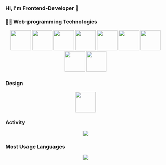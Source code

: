 ### Hi, I'm Frontend-Developer 👋
### :technologist: Web-programming Technologies <br>
<p align="center">
 <img src="https://cdn.simpleicons.org/html5/E34F26" height="64" width="64"/> 
 <img src="https://cdn.simpleicons.org/css3/1572B6" height="64" width="64"/> 
 <img src="https://cdn.simpleicons.org/git/F05032" height="64" width="64"/> 
 
 <img src="https://cdn.simpleicons.org/javascript/F7DF1E" height="64" width="64" />
 <img src="https://cdn.simpleicons.org/nodedotjs/339933" height="64" width="64" />
 <img src="https://cdn.simpleicons.org/typescript/3178C6" height="64" width="64"/> 
 <img src="https://cdn.simpleicons.org/react/61DAFB" height="64" width="64"/> 
 <img src="https://cdn.simpleicons.org/tailwindcss/06B6D4" height="64" width="64"/> 
 <img src="https://cdn.simpleicons.org/nestjs/E0234E" height="64" width="64"/> 
</p>

### Design <br>
<p align="center">
 <img src="https://cdn.simpleicons.org/figma/F24E1E" height="64" width="64"/>
</p>

### Activity <br>
<p align="center">
 <picture>
 <source 
   srcset="https://github-readme-stats.vercel.app/api?username=Octavian-imp&show_icons=true&theme=dark&text_color=ffffff&icon_color=00FFFF&hide_title=true&hide_border=true&include_all_commits=true"
   media="(prefers-color-scheme: dark)"
 />
 <source
   srcset="https://github-readme-stats.vercel.app/api?username=Octavian-imp&show_icons=true&text_color=000000&icon_color=00FFFF&hide_title=true&hide_border=true&include_all_commits=true"
   media="(prefers-color-scheme: light), (prefers-color-scheme: no-preference)"
 />
 <img src="https://github-readme-stats.vercel.app/api?username=Octavian-imp&show_icons=true&text_colorffffffF&icon_color=00FFFF&hide_title=true&hide_border=true&include_all_commits=true" />
 </picture>
</p>

### Most Usage Languages <br>
<p align="center">
 <picture>
 <source 
   srcset="https://github-readme-stats.vercel.app/api/top-langs/?username=Octavian-imp&show_icons=true&theme=dark&text_color=ffffff&icon_color=00FFFF&hide_title=true&hide_border=true&include_all_commits=true&layout=compact"
   media="(prefers-color-scheme: dark)"
 />
 <source
   srcset="https://github-readme-stats.vercel.app/api/top-langs/?username=Octavian-imp&show_icons=true&text_color=000000&icon_color=00FFFF&hide_title=true&hide_border=true&include_all_commits=true&layout=compact"
   media="(prefers-color-scheme: light), (prefers-color-scheme: no-preference)"
 />
 <img src="https://github-readme-stats.vercel.app/api/top-langs/?username=Octavian-imp&show_icons=true&text_colorffffffF&icon_color=00FFFF&hide_title=true&hide_border=true&include_all_commits=true&layout=compact" />
 </picture>
</p>
